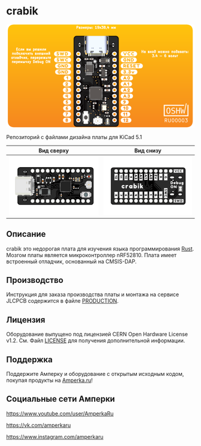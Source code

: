 # crabik

![crabik](/images/crabik_pinout.png)

Репозиторий с файлами дизайна платы для KiCad 5.1

|                 Вид сверху                |                Вид снизу                |
|-------------------------------------------|-----------------------------------------|
| ![crabik_front](/images/crabik_front.svg) | ![crabik_back](/images/crabik_back.svg) |

## Описание

crabik это недорогая плата для изучения языка программирования [Rust](https://www.rust-lang.org/). Мозгом платы является микроконтроллер nRF52810. Плата имеет встроенный отладчик, основанный на CMSIS-DAP.


## Производство

Инструкция для заказа производства платы и монтажа на сервисе JLCPCB содержится в файле [PRODUCTION](PRODUCTION.md).


## Лицензия

Оборудование выпущено под лицензией CERN Open Hardware License v1.2. См. Файл [LICENSE](LICENSE) для получения дополнительной информации.


## Поддержка
Поддержите Амперку и оборудование с открытым исходным кодом, покупая продукты на [Amperka.ru](https://amperka.ru/)!


## Социальные сети Амперки

https://www.youtube.com/user/AmperkaRu

https://vk.com/amperkaru

https://www.instagram.com/amperkaru